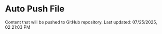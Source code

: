 # Auto Push File

Content that will be pushed to GitHub repository.
Last updated: 07/25/2025, 02:21:03 PM